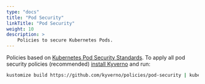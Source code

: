 ```yaml
---
type: "docs"
title: "Pod Security"
linkTitle: "Pod Security"
weight: 10
description: >
    Policies to secure Kubernetes Pods.
---
```


Policies based on <a href="https://kubernetes.io/docs/concepts/security/pod-security-standards/" target="_blank">Kubernetes Pod Security Standards</a>. To apply all pod security policies (recommended) [install Kyverno](/docs/installation/) and run:

```sh
kustomize build https://github.com/kyverno/policies/pod-security | kubectl apply -f -
```

